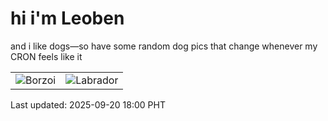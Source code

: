 # hi i'm Leoben

and i like dogs—so have some random dog pics that change whenever my CRON feels like it

|  |  |
|--------|----------|
| ![Borzoi](https://random-dog-vercel.vercel.app/api/random-borzoi?v=1758362419) | ![Labrador](https://random-dog-vercel.vercel.app/api/random-labrador?v=1758362419) |

Last updated: 2025-09-20 18:00 PHT
